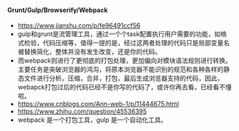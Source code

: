 
#### Grunt/Gulp/Browserify/Webpack
* https://www.jianshu.com/p/fe96491ccf56
* gulp和grunt是流管理工具，通过一个个task配置执行用户需要的功能，如格式检验，代码压缩等，值得一提的是，经过这两者处理的代码只是局部变量名被替换简化，整体并没有发生改变，还是你的代码。
* 而webpack则进行了更彻底的打包处理，更加偏向对模块语法规则进行转换。主要任务是突破浏览器的鸿沟，将原本浏览器不能识别的规范和各种各样的静态文件进行分析，压缩，合并，打包，最后生成浏览器支持的代码，因此，webapck打包过后的代码已经不是你写的代码了，或许你再去看，已经看不懂啦。
* https://www.cnblogs.com/Ann-web-1/p/11444675.html
* https://www.zhihu.com/question/45536395
* webpack 是一个打包工具，gulp 是一个自动化工具。
